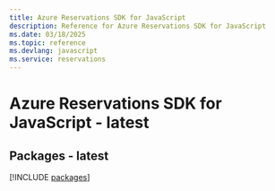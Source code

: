 ```yaml
---
title: Azure Reservations SDK for JavaScript
description: Reference for Azure Reservations SDK for JavaScript
ms.date: 03/18/2025
ms.topic: reference
ms.devlang: javascript
ms.service: reservations
---
```

# Azure Reservations SDK for JavaScript - latest
## Packages - latest
[!INCLUDE [packages](reservations-index.md)]